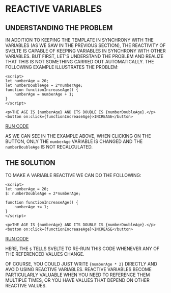 # REACTIVE VARIABLES

## UNDERSTANDING THE PROBLEM

IN ADDITION TO KEEPING THE TEMPLATE IN SYNCHRONY WITH THE VARIABLES (AS WE SAW IN THE PREVIOUS SECTION), THE REACTIVITY OF SVELTE IS CAPABLE OF KEEPING VARIABLES IN SYNCHRONY WITH OTHER VARIABLES. BUT FIRST, LET'S UNDERSTAND THE PROBLEM AND REALIZE THAT THIS IS NOT SOMETHING CARRIED OUT AUTOMATICALLY. THE FOLLOWING EXAMPLE ILLUSTRATES THE PROBLEM:

```svelte
<script>
let numberAge = 20;
let numberDoubleAge = 2*numberAge;
function functionIncreaseAge() {
    numberAge = numberAge + 1;
}
</script>

<p>THE AGE IS {numberAge} AND ITS DOUBLE IS {numberDoubleAge}.</p>
<button on:click={functionIncreaseAge}>INCREASE</button>
```

[RUN CODE](https://svelte.dev/repl/683c5ee5076d474781b5a462d9695119)

AS WE CAN SEE IN THE EXAMPLE ABOVE, WHEN CLICKING ON THE BUTTON, ONLY THE `numberAge` VARIABLE IS CHANGED AND THE `numberDoubleAge` IS NOT RECALCULATED.

## THE SOLUTION

TO MAKE A VARIABLE REACTIVE WE CAN DO THE FOLLOWING:

```svelte
<script>
let numberAge = 20;
$: numberDoubleAge = 2*numberAge;

function functionIncreaseAge() {
    numberAge += 1;
}
</script>

<p>THE AGE IS {numberAge} AND ITS DOUBLE IS {numberDoubleAge}.</p>
<button on:click={functionIncreaseAge}>INCREASE</button>
```

[RUN CODE](https://svelte.dev/repl/10dd3b43ea154659af9c28f4776d0f3f)

HERE, THE `$` TELLS SVELTE TO RE-RUN THIS CODE WHENEVER ANY OF THE REFERENCED VALUES CHANGE.

OF COURSE, YOU COULD JUST WRITE `{numberAge * 2}` DIRECTLY AND AVOID USING REACTIVE VARIABLES. REACTIVE VARIABLES BECOME PARTICULARLY VALUABLE WHEN YOU NEED TO REFERENCE THEM MULTIPLE TIMES, OR YOU HAVE VALUES THAT DEPEND ON OTHER REACTIVE VALUES.
